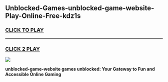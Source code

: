 
## Unblocked-Games-unblocked-game-website-Play-Online-Free-kdz1s
<h3>
<a href="https://premium76.site?title=unblocked-game-website&ref=26A">CLICK TO PLAY</a></h3>
<hr>

<h3>
<a href="https://premium76.site?title=unblocked-game-website&ref=26A">CLICK 2 PLAY</a>
  
</h3>

<a href="https://premium76.site?title=unblocked-game-website&ref=26A"><img src="https://clearcache.store/games.png"></a>


**unblocked-game-website games unblocked: Your Gateway to Fun and Accessible Online Gaming**

